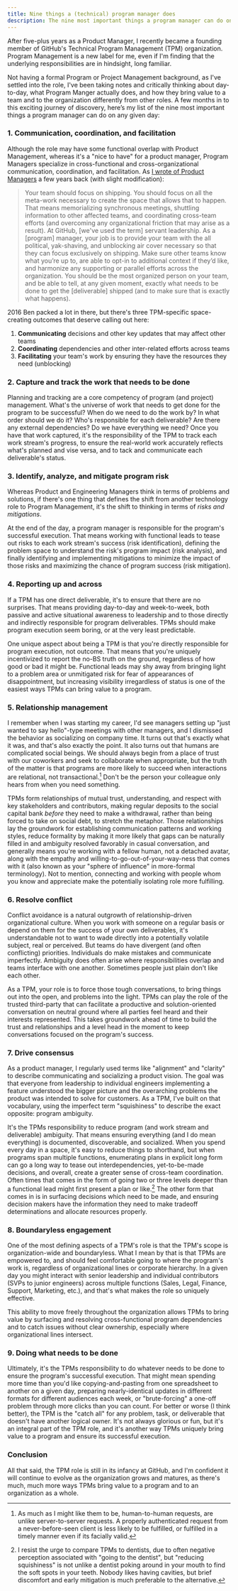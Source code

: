 ```yaml
---
title: Nine things a (technical) program manager does
description: The nine most important things a program manager can do on any given day
---
```


After five-plus years as a Product Manager, I recently became a founding member of GitHub's Technical Program Management (TPM) organization. Program Management is a new label for me, even if I'm finding that the underlying responsibilities are in hindsight, long familiar.

Not having a formal Program or Project Management background, as I've settled into the role, I've been taking notes and critically thinking about day-to-day, what Program Manger actually does, and how they bring value to a team and to the organization differently from other roles. A few months in to this exciting journey of discovery, here’s my list of the nine most important things a program manager can do on any given day:

### 1. Communication, coordination, and facilitation

Although the role may have some functional overlap with Product Management, whereas it's a "nice to have" for a product manager, Program Managers specialize in cross-functional and cross-organizational communication, coordination, and facilitation. As [I wrote of Product Managers](https://ben.balter.com/2016/06/06/twelve-things-a-product-manager-does/) a few years back (with slight modification):

> Your team should focus on shipping. You should focus on all the meta-work necessary to create the space that allows that to happen. That means memorializing synchronous meetings, shuttling information to other affected teams, and coordinating cross-team efforts (and overcoming any organizational friction that may arise as a result). At GitHub, [we've used the term] servant leadership. As a [program] manager, your job is to provide your team with the all political, yak-shaving, and unblocking air cover necessary so that they can focus exclusively on shipping. Make sure other teams know what you’re up to, are able to opt-in to additional context if they’d like, and harmonize any supporting or parallel efforts across the organization. You should be the most organized person on your team, and be able to tell, at any given moment, exactly what needs to be done to get the [deliverable] shipped (and to make sure that is exactly what happens).

2016 Ben packed a lot in there, but there's three TPM-specific space-creating outcomes that deserve calling out here:

1. **Communicating** decisions and other key updates that may affect other teams
2. **Coordinating** dependencies and other inter-related efforts across teams
3. **Facilitating** your team's work by ensuring they have the resources they need (unblocking)

### 2. Capture and track the work that needs to be done

Planning and tracking are a core competency of program (and project) management. What's the universe of work that needs to get done for the program to be successful? When do we need to do the work by? In what order should we do it? Who's responsible for each deliverable? Are there any external dependencies? Do we have everything we need? Once you have that work captured, it's the responsibility of the TPM to track each work stream's progress, to ensure the real-world work accurately reflects what's planned and vise versa, and to tack and communicate each deliverable's status.

### 3. Identify, analyze, and mitigate program risk

Whereas Product and Engineering Managers think in terms of problems and solutions, if there's one thing that defines the shift from another technology role to Program Management, it's the shift to thinking in terms of *risks and mitigations*.

At the end of the day, a program manager is responsible for the program's successful execution. That means working with functional leads to tease out risks to each work stream's success (risk identification), defining the problem space to understand the risk's program impact (risk analysis), and finally identifying and implementing mitigations to minimize the impact of those risks and maximizing the chance of program success (risk mitigation). 

### 4. Reporting up and across

If a TPM has one direct deliverable, it's to ensure that there are no surprises. That means providing day-to-day and week-to-week, both passive and active situational awareness to leadership and to those directly and indirectly responsible for program deliverables. TPMs should make program execution seem boring, or at the very least predictable.

One unique aspect about being a TPM is that you're directly responsible for program execution, not outcome. That means that you're uniquely incentivized to report the no-BS truth on the ground, regardless of how good or bad it might be. Functional leads may shy away from bringing light to a problem area or unmitigated risk for fear of appearances of disappointment, but increasing visibility irregardless of status is one of the easiest ways TPMs can bring value to a program.

### 5. Relationship management

I remember when I was starting my career, I'd see managers setting up "just wanted to say hello"-type meetings with other managers, and I dismissed the behavior as socializing on company time. It turns out that's exactly what it was, and that's also exactly the point. It also turns out that humans are complicated social beings. We should always begin from a place of trust with our coworkers and seek to collaborate when appropriate, but the truth of the matter is that programs are more likely to succeed when interactions are relational, not transactional.[^3] Don't be the person your colleague only hears from when you need something.

TPMs form relationships of mutual trust, understanding, and respect with key stakeholders and contributors, making regular deposits to the social capital bank *before* they need to make a withdrawal, rather than being forced to take on social debt, to stretch the metaphor. Those relationships lay the groundwork for establishing communication patterns and working styles, reduce formality by making it more likely that gaps can be naturally filled in and ambiguity resolved favorably in casual conversation, and generally means you're working with a fellow human, not a detached avatar, along with the empathy and willing-to-go-out-of-your-way-ness that comes with it (also known as your "sphere of influence" in more-formal terminology). Not to mention, connecting and working with people whom you know and appreciate make the potentially isolating role more fulfilling.

### 6. Resolve conflict

Conflict avoidance is a natural outgrowth of relationship-driven organizational culture. When you work with someone on a regular basis or depend on them for the success of your own deliverables, it's understandable not to want to wade directly into a potentially volatile subject, real or perceived. But teams do have divergent (and often conflicting) priorities. Individuals do make mistakes and communicate imperfectly. Ambiguity does often arise where responsibilities overlap and teams interface with one another. Sometimes people just plain don't like each other.

As a TPM, your role is to force those tough conversations, to bring things out into the open, and problems into the light. TPMs can play the role of the trusted third-party that can facilitate a productive and solution-oriented conversation on neutral ground where all parties feel heard and their interests represented. This takes groundwork ahead of time to build the trust and relationships and a level head in the moment to keep conversations focused on the program's success.

### 7. Drive consensus

As a product manager, I regularly used terms like "alignment" and "clarity" to describe communicating and socializing a product vision. The goal was that everyone from leadership to individual engineers implementing a feature understood the bigger picture and the overarching problems the product was intended to solve for customers. As a TPM, I've built on that vocabulary, using the imperfect term "squishiness" to describe the exact opposite: program ambiguity.

It's the TPMs responsibility to reduce program (and work stream and deliverable) ambiguity. That means ensuring everything (and I do mean everything) is documented, discoverable, and socialized. When you spend every day in a space, it's easy to reduce things to shorthand, but when programs span multiple functions, enumerating plans in explicit long form can go a long way to tease out interdependencies, yet-to-be-made decisions, and overall, create a greater sense of cross-team coordination. Often times that comes in the form of going two or three levels deeper than a functional lead might first present a plan or like.[^4] The other form that comes in is in surfacing decisions which need to be made, and ensuring decision makers have the information they need to make tradeoff determinations and allocate resources properly.

### 8. Boundaryless engagement 

One of the most defining aspects of a TPM's role is that the TPM's scope is organization-wide and boundaryless. What I mean by that is that TPMs are empowered to, and should feel comfortable going to where the program's work is, regardless of organizational lines or corporate hierarchy. In a given day you might interact with senior leadership and individual contributors (SVPs to junior engineers) across multiple functions (Sales, Legal, Finance, Support, Marketing, etc.), and that's what makes the role so uniquely effective.

This ability to move freely throughout the organization allows TPMs to bring value by surfacing and resolving cross-functional program dependencies and to catch issues without clear ownership, especially where organizational lines intersect.

### 9.  Doing what needs to be done

Ultimately, it's the TPMs responsibility to do whatever needs to be done to ensure the program's successful execution. That might mean spending more time than you'd like copying-and-pasting from one spreadsheet to another on a given day, preparing nearly-identical updates in different formats for different audiences each week, or "brute-forcing" a one-off problem through more clicks than you can count. For better or worse (I think better), the TPM is the "catch all" for any problem, task, or deliverable that doesn't have another logical owner. It's not always glorious or fun, but it's an integral part of the TPM role, and it's another way TPMs uniquely bring value to a program and ensure its successful execution.

### Conclusion

All that said, the TPM role is still in its infancy at GitHub, and I'm confident it will continue to evolve as the organization grows and matures, as there's much, much more ways TPMs bring value to a program and to an organization as a whole.

[^3]: As much as I might like them to be, human-to-human requests, are unlike server-to-server requests. A properly authenticated request from a never-before-seen client is less likely to be fulfilled, or fulfilled in a timely manner even if its facially valid.

[^4]: I resist the urge to compare TPMs to dentists, due to often negative perception associated with "going to the dentist", but "reducing squishiness" is not unlike a dentist poking around in your mouth to find the soft spots in your teeth. Nobody likes having cavities, but brief discomfort and early mitigation is much preferable to the alternative.
